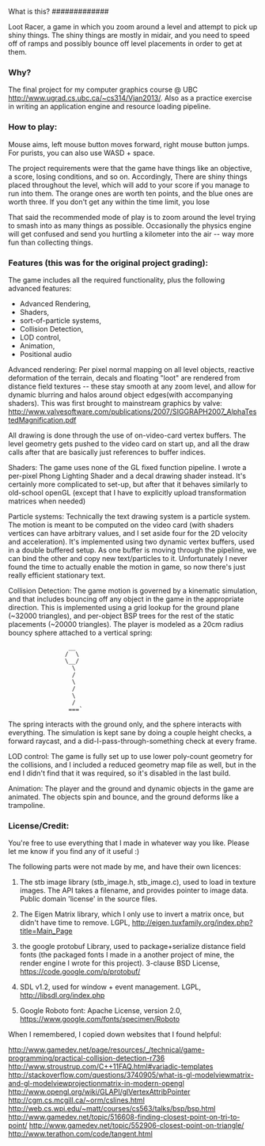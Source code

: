 What is this?
#############

Loot Racer, a game in which you zoom around a level and attempt to pick up shiny things.
The shiny things are mostly in midair, and you need to speed off of ramps and possibly bounce off level placements in order to get at them.

### Why? ###

The final project for my computer graphics course @ UBC http://www.ugrad.cs.ubc.ca/~cs314/Vjan2013/. 
Also as a practice exercise in writing an application engine and resource loading pipeline.


### How to play: ###

Mouse aims, left mouse button moves forward, right mouse button jumps.
For purists, you can also use WASD + space.

The project requirements were that the game have things like an objective, a score, losing conditions, and so on. Accordingly, There are shiny things placed throughout the level, which will add to your score if you manage to run into them. The orange ones are worth ten points, and the blue ones are worth three. If you don't get any within the time limit, you lose

That said the recommended mode of play is to zoom around the level trying to smash into as many things as possible. Occasionally the physics engine will get confused and send you hurtling a kilometer into the air -- way more fun than collecting things.


### Features (this was for the original project grading): ###
The game includes all the required functionality, plus the following advanced features:

* Advanced Rendering,
* Shaders,
* sort-of-particle systems,
* Collision Detection,
* LOD control,
* Animation,
* Positional audio

Advanced rendering: Per pixel normal mapping on all level objects, reactive deformation of the terrain, decals and floating "loot" are rendered from distance field textures -- these stay smooth at any zoom level, and allow for dynamic blurring and halos around object edges(with accompanying shaders). This was first brought to mainstream graphics by valve: http://www.valvesoftware.com/publications/2007/SIGGRAPH2007_AlphaTestedMagnification.pdf

All drawing is done through the use of on-video-card vertex buffers. The level geometry gets pushed to the video card on start up, and all the draw calls after that are basically just references to buffer indices.

Shaders: The game uses none of the GL fixed function pipeline. I wrote a per-pixel Phong Lighting Shader and a decal drawing shader instead. It's certainly more complicated to set-up, but after that it behaves similarly to old-school openGL (except that I have to explicitly upload transformation matrices when needed)

Particle systems: Technically the text drawing system is a particle system. The motion is meant to be computed on the video card (with shaders vertices can have arbitrary values, and I set aside four for the 2D velocity and acceleration). It's implemented using two dynamic vertex buffers, used in a double buffered setup. As one buffer is moving through the pipeline, we can bind the other and copy new text/particles to it. Unfortunately I never found the time to actually enable the motion in game, so now there's just really efficient stationary text.

Collision Detection: The game motion is governed by a kinematic simulation, and that includes bouncing off any object in the game in the appropriate direction. This is implemented using a grid lookup for the ground plane (~32000 triangles), and per-object BSP trees for the rest of the static placements (~20000 triangles). The player is modeled as a 20cm radius bouncy sphere attached to a vertical spring:

					 __
					/  \
					\__/
					  \
					  /
					  \
					  /
					  \
					  /
					 ===`

The spring interacts with the ground only, and the sphere interacts with everything. The simulation is kept sane by doing a couple height checks, a forward raycast, and a did-I-pass-through-something check at every frame.

LOD control: The game is fully set up to use lower poly-count geometry for the collisions, and I included a reduced geometry map file as well, but in the end I didn't find that it was required, so it's disabled in the last build.

Animation: The player and the ground and dynamic objects in the game are animated. The objects spin and bounce, and the ground deforms like a trampoline.


### License/Credit: ###
You're free to use everything that I made in whatever way you like. Please let me know if you find any of it useful :) 


The following parts were not made by me, and have their own licences:

1. The stb image library (stb_image.h, stb_image.c), used to load in texture images. The API takes a filename, and provides pointer to image data. Public domain 'license' in the source files.

2. The Eigen Matrix library, which I only use to invert a matrix once, but didn't have time to remove. LGPL, http://eigen.tuxfamily.org/index.php?title=Main_Page

3. the google protobuf Library, used to package+serialize distance field fonts (the packaged fonts I made in a another project of mine, the render engine I wrote for this project). 3-clause BSD License, https://code.google.com/p/protobuf/

4. SDL v1.2, used for window + event management. LGPL, http://libsdl.org/index.php

5. Google Roboto font: Apache License, version 2.0, https://www.google.com/fonts/specimen/Roboto

When I remembered, I copied down websites that I found helpful:

http://www.gamedev.net/page/resources/_/technical/game-programming/practical-collision-detection-r736
http://www.stroustrup.com/C++11FAQ.html#variadic-templates
http://stackoverflow.com/questions/3740905/what-is-gl-modelviewmatrix-and-gl-modelviewprojectionmatrix-in-modern-opengl
http://www.opengl.org/wiki/GLAPI/glVertexAttribPointer
http://cgm.cs.mcgill.ca/~orm/cslines.html
http://web.cs.wpi.edu/~matt/courses/cs563/talks/bsp/bsp.html
http://www.gamedev.net/topic/516608-finding-closest-point-on-tri-to-point/
http://www.gamedev.net/topic/552906-closest-point-on-triangle/
http://www.terathon.com/code/tangent.html
